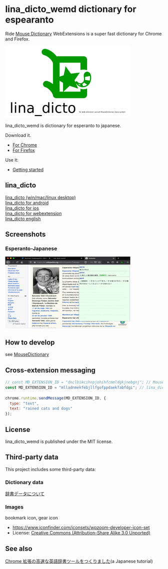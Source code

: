 # lina_dicto_wemd dictionary for espearanto

Ride [Mouse Dictionary](https://mouse-dictionary.netlify.com/en/) WebExtensions is a super fast dictionary for Chrome and Firefox.

<img src="https://raw.githubusercontent.com/MichinariNukazawa/mouse-dictionary/esperanto-variant-lina-dicto/static/options/logo.png" title="lina_dicto_wemd" width="400" height="229">

lina_dicto_wemd is dictionary for esperanto to japanese.

Download it.

- [For Chrome]( https://chrome.google.com/webstore/detail/mlladnmekfebjllfgofppdaekfabfdgi/publish-accepted?authuser=0&hl=ja )
- [For Firefox]( https://addons.mozilla.org/ja/firefox/addon/lina_dicto-wemd/ )

Use it:

- [Getting started](https://github.com/wtetsu/mouse-dictionary/wiki/Getting-started)


## lina_dicto
[lina\_dicto (win/mac/linux desktop)](https://github.com/MichinariNukazawa/lina_dicto)  
[lina\_dicto for android](https://github.com/MichinariNukazawa/lina_dicto_for_android)  
[lina\_dicto for ios](https://github.com/MichinariNukazawa/lina_dicto_for_ios)  
[lina\_dicto for webextension](https://github.com/MichinariNukazawa/lina_dicto_for_webextension)  
[lina\_dicto english](https://github.com/MichinariNukazawa/lina_dicto_english)  


## Screenshots

### Esperanto-Japanese

<img src="https://raw.githubusercontent.com/MichinariNukazawa/mouse-dictionary/esperanto-variant-lina-dicto/lina_dicto/document/image/20200502.png" title="screenshot" width="400" height="229">

## How to develop

see [MouseDictionary]( https://github.com/wtetsu/mouse-dictionary )

## Cross-extension messaging

```js
// const MD_EXTENSION_ID = "dnclbikcihnpjohihfcmmldgkjnebgnj"; // MouseDictionary
const MD_EXTENSION_ID = "mlladnmekfebjllfgofppdaekfabfdgi"; // lina_dicto_wemd

chrome.runtime.sendMessage(MD_EXTENSION_ID, {
  type: "text",
  text: "rained cats and dogs"
});
```

## License

lina_dicto_wemd is published under the MIT license.

## Third-party data

This project includes some third-party data:

### Dictionary data

[辞書データについて]( https://github.com/MichinariNukazawa/lina_dicto/blob/master/lina_dicto/dictionary/esperanto/DictionaryChanges.md )

### Images

bookmark icon, gear icon

- https://www.iconfinder.com/iconsets/wpzoom-developer-icon-set
- License: [Creative Commons (Attribution-Share Alike 3.0 Unported)](https://creativecommons.org/licenses/by-sa/3.0/)

## See also

[Chrome 拡張の高速な英語辞書ツールをつくりました](https://qiita.com/wtetsu/items/c43232c6c44918e977c9)(a Japanese tutorial)
